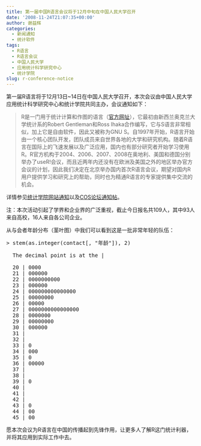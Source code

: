 ```yaml
---
title: 第一届中国R语言会议将于12月中旬在中国人民大学召开
date: '2008-11-24T21:07:35+00:00'
author: 谢益辉
categories:
  - 新闻通知
  - 统计软件
tags:
  - R语言
  - R语言会议
  - 中国人民大学
  - 应用统计科学研究中心
  - 统计学院
slug: r-conference-notice
---
```


第一届R语言将于12月13日~14日在中国人民大学召开，本次会议由中国人民大学应用统计科学研究中心和统计学院共同主办，会议通知如下：

> R是一门用于统计计算和作图的语言（<a title="R语言首页" href="http://www.r-project.org" target="_blank">官方网址</a>），它最初由新西兰奥克兰大学统计系的Robert Gentleman和Ross Ihaka合作编写，它与S语言非常相似，加上它是自由软件，因此又被称为GNU S。自1997年开始，R语言开始由一个核心团队开发，团队成员来自世界各地的大学和研究机构。随着R语言在国际上的飞速发展以及广泛应用，国内也有部分研究者开始学习使用R。R官方机构于2004、2006、2007、2008在奥地利、美国和德国分别举办了useR!会议，而且近两年内还没有在欧洲及美国之外的地区举办官方会议的计划，因此我们决定在北京举办国内首次R语言会议，期望对国内R用户提供学习和研究上的帮助，同时也为精通R语言的专家提供集中交流的机会。

详情参见<a title="第一届R语言会议" href="http://stat.ruc.edu.cn/cn/notice/58785.html" target="_blank">统计学院网站通知</a>以及<a title="第一届R语言会议" href="https://cos.name/bbs/read.php?tid=12064" target="_blank">COS论坛通知帖</a>。

注：本次活动引起了学界和企业界的广泛重视，截止今日报名共109人，其中93人来自高校，16人来自各公司企业。<!--more-->

从与会者年龄分布（茎叶图）中我们可以看到这是一批非常年轻的队伍：

<pre class="brush: r">&gt; stem(as.integer(contact[, "年龄"]), 2)

  The decimal point is at the |

  20 | 0000
  21 | 000000
  22 | 0000000000
  23 | 000000
  24 | 000000000000000
  25 | 00000000
  26 | 00000
  27 | 0000000000000000
  28 | 0000000
  29 | 00000000
  30 | 000000
  31 |
  32 |
  33 | 0
  34 | 000
  35 | 0
  36 | 00000
  37 |
  38 |
  39 | 0
  40 |
  41 |
  42 |
  43 | 0
  44 | 00
  45 | 00</pre>

愿本次会议为R语言在中国的传播起到先锋作用，让更多人了解R这门统计利器，并将其应用到实际工作中去。
